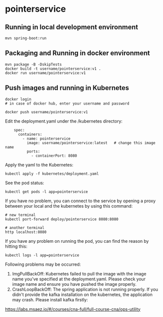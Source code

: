 # pointerservice

## Running in local development environment

```
mvn spring-boot:run
```

## Packaging and Running in docker environment

```
mvn package -B -DskipTests
docker build -t username/pointerservice:v1 .
docker run username/pointerservice:v1
```

## Push images and running in Kubernetes

```
docker login 
# in case of docker hub, enter your username and password

docker push username/pointerservice:v1
```

Edit the deployment.yaml under the /kubernetes directory:
```
    spec:
      containers:
        - name: pointerservice
          image: username/pointerservice:latest   # change this image name
          ports:
            - containerPort: 8080

```

Apply the yaml to the Kubernetes:
```
kubectl apply -f kubernetes/deployment.yaml
```

See the pod status:
```
kubectl get pods -l app=pointerservice
```

If you have no problem, you can connect to the service by opening a proxy between your local and the kubernetes by using this command:
```
# new terminal
kubectl port-forward deploy/pointerservice 8080:8080

# another terminal
http localhost:8080
```

If you have any problem on running the pod, you can find the reason by hitting this:
```
kubectl logs -l app=pointerservice
```

Following problems may be occurred:

1. ImgPullBackOff:  Kubernetes failed to pull the image with the image name you've specified at the deployment.yaml. Please check your image name and ensure you have pushed the image properly.
1. CrashLoopBackOff: The spring application is not running properly. If you didn't provide the kafka installation on the kubernetes, the application may crash. Please install kafka firstly:

https://labs.msaez.io/#/courses/cna-full/full-course-cna/ops-utility

